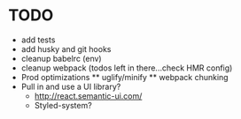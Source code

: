 # TODO
* add tests
* add husky and git hooks
* cleanup babelrc (env)
* cleanup webpack (todos left in there...check HMR config)
* Prod optimizations
** uglify/minify
** webpack chunking
* Pull in and use a UI library?
  * http://react.semantic-ui.com/
  * Styled-system?
